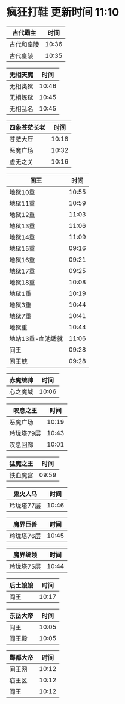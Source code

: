 # 疯狂打鞋 更新时间 11:10

| 古代霸主   | 时间    |
|--------|-------|
| 古代和皇陵 | 10:36 |
| 古代皇陵 | 10:35 |

| 无相天魔   | 时间    |
|--------|-------|
| 无相类狱 | 10:46 |
| 无相炼狱 | 10:45 |
| 无相乱名 | 10:45 |

| 四象苍茫长老   | 时间    |
|--------|-------|
| 苍茫大厅 | 10:18 |
| 恶魔广场 | 10:32 |
| 虚无之关 | 10:16 |

| 间王   | 时间    |
|--------|-------|
| 地狱10重 | 10:55 |
| 地狱11重 | 10:59 |
| 地狱12重 | 11:03 |
| 地狱13重 | 11:06 |
| 地狱14重 | 11:09 |
| 地狱15重 | 09:16 |
| 地狱16重 | 09:21 |
| 地狱17重 | 09:25 |
| 地狱18重 | 10:08 |
| 地狱1重 | 10:19 |
| 地狱3重 | 10:44 |
| 地狱7重 | 10:41 |
| 地狱重 | 10:44 |
| 地站13重-血池适就 | 11:06 |
| 间王 | 09:28 |
| 间王兢 | 09:28 |

| 赤魔统帅   | 时间    |
|--------|-------|
| 心之魔域 | 10:06 |

| 叹息之王   | 时间    |
|--------|-------|
| 恶魔广场 | 10:19 |
| 玲珑塔79层 | 10:43 |
| 叹息回廊 | 10:01 |

| 猛魔之王   | 时间    |
|--------|-------|
| 铁血魔宫 | 09:59 |

| 鬼火人马   | 时间    |
|--------|-------|
| 玲珑塔77层 | 10:46 |

| 魔界巨兽   | 时间    |
|--------|-------|
| 玲珑塔76层 | 10:45 |

| 魔界统领   | 时间    |
|--------|-------|
| 玲珑塔75层 | 10:44 |

| 后土娘娘   | 时间    |
|--------|-------|
| 阎王 | 10:17 |

| 东岳大帝   | 时间    |
|--------|-------|
| 阎王 | 10:05 |
| 阎王殿 | 10:05 |

| 酆都大帝   | 时间    |
|--------|-------|
| 间王网 | 10:12 |
| 疝王区 | 10:12 |
| 阎王 | 10:12 |
